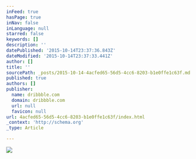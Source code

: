 ```yaml
---
inFeed: true
hasPage: true
inNav: false
inLanguage: null
starred: false
keywords: []
description: ''
datePublished: '2015-10-14T23:37:36.843Z'
dateModified: '2015-10-14T23:37:33.441Z'
author: []
title: ''
sourcePath: _posts/2015-10-14-4acfed65-56d5-4cc6-8203-b1e0ffe1c63f.md
published: true
authors: []
publisher:
  name: dribbble.com
  domain: dribbble.com
  url: null
  favicon: null
url: 4acfed65-56d5-4cc6-8203-b1e0ffe1c63f/index.html
_context: 'http://schema.org'
_type: Article

---
```

![](https://d13yacurqjgara.cloudfront.net/users/2014/screenshots/2003785/skull-800.png)